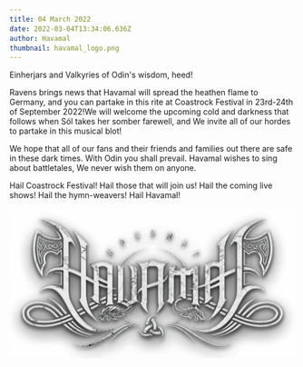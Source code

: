 ```yaml
---
title: 04 March 2022
date: 2022-03-04T13:34:06.636Z
author: Havamal
thumbnail: havamal_logo.png
---
```

Einherjars and Valkyries of Odin's wisdom, heed!

Ravens brings news that Havamal will spread the heathen flame to Germany, and you can partake in this rite at Coastrock Festival in 23rd-24th of September 2022!We will welcome the upcoming cold and darkness that follows when Sól takes her somber farewell, and We invite all of our hordes to partake in this musical blot!

We hope that all of our fans and their friends and families out there are safe in these dark times. With Odin you shall prevail. Havamal wishes to sing about battletales, We never wish them on anyone.

Hail Coastrock Festival! Hail those that will join us! Hail the coming live shows! Hail the hymn-weavers! Hail Havamal!

![Havamal logo](havamal_logo.png)